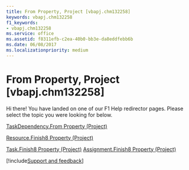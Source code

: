 ```yaml
---
title: From Property, Project [vbapj.chm132258]
keywords: vbapj.chm132258
f1_keywords:
- vbapj.chm132258
ms.service: office
ms.assetid: f8311efb-c2ea-40b0-bb3e-da8eddfebb6b
ms.date: 06/08/2017
ms.localizationpriority: medium
---
```



# From Property, Project [vbapj.chm132258]

Hi there! You have landed on one of our F1 Help redirector pages. Please select the topic you were looking for below.

[TaskDependency.From Property (Project)](https://msdn.microsoft.com/library/76127fff-e8c0-f5b4-da5b-510a5f2222fa%28Office.15%29.aspx)

[Resource.Finish8 Property (Project)](https://msdn.microsoft.com/library/5733c2cf-795a-42b0-adf9-9665940cbe28%28Office.15%29.aspx)

[Task.Finish8 Property (Project)](https://msdn.microsoft.com/library/a2df2896-e805-67ff-980a-bfa1e109e8ef%28Office.15%29.aspx)
[Assignment.Finish8 Property (Project)](https://msdn.microsoft.com/library/3609260a-515a-734f-4eaf-d7b55d20963e%28Office.15%29.aspx)

[!include[Support and feedback](~/includes/feedback-boilerplate.md)]